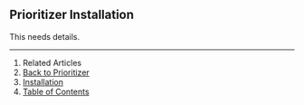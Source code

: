 ## Prioritizer Installation

This needs details.

---

1. Related Articles
2. [Back to Prioritizer](../../prioritizer/)
3. [Installation](../installation/)
4. [Table of Contents](../../../)
